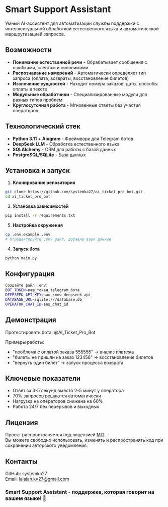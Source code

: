 # Smart Support Assistant

Умный AI-ассистент для автоматизации службы поддержки с интеллектуальной обработкой естественного языка и автоматической маршрутизацией запросов.

## Возможности

- **Понимание естественной речи** - Обрабатывает сообщения с ошибками, сленгом и синонимами
- **Распознавание намерений** - Автоматически определяет тип запроса (оплата, возвраты, восстановление билетов)
- **Извлечение сущностей** - Находит номера заказов, даты, способы оплаты в тексте
- **Модульные обработчики** - Специализированные модули для разных типов проблем
- **Круглосуточная работа** - Мгновенные ответы без участия операторов

## Технологический стек

- **Python 3.11** + **Aiogram** - Фреймворк для Telegram ботов
- **DeepSeek LLM** - Обработка естественного языка
- **SQLAlchemy** - ORM для работы с базой данных
- **PostgreSQL/SQLite** - База данных


## Установка и запуск

1. **Клонирование репозитория**
```bash
git clone https://github.com/systemka27/ai_ticket_pro_bot.git
cd ai_ticket_pro_bot
```

3. **Установка зависимостей**
```bash
pip install -r requirements.txt
```

5. **Настройка окружения**
```bash
cp .env.example .env
# Отредактируйте .env файл, добавив ваши данные
```

4. **Запуск бота**
```bash
python main.py
```

## Конфигурация
```bash
Создайте файл .env:
BOT_TOKEN=ваш_токен_telegram_бота
DEEPSEEK_API_KEY=ваш_ключ_deepseek_api
DATABASE_URL=sqlite:///database.db
OPERATOR_CHAT_ID=ваш_chat_id
```

## Демонстрация
Протестировать бота: @AI_Ticket_Pro_Bot

Примеры работы:  
- "проблема с оплатой заказа 555555" → анализ платежа  
- "билеты не пришли на заказ 123456" → восстановление билетов  
- "вернуть один билет" → запуск процесса возврата  

## Ключевые показатели
- Ответ за 3-5 секунд вместо 2-5 минут у оператора  
- 70% запросов решаются автоматически  
- Нагрузка на операторов снижена на 60%  
- Работа 24/7 без перерывов и выходных  

## Лицензия
Проект распространяется под лицензией [MIT](https://github.com/systemka27/ai_ticket_pro_bot/blob/main/LICENSE).  
Вы можете свободно использовать, изменять и распространять код при сохранении авторского уведомления.

## Контакты
GitHub: systemka27  
Email: lalaian.kv27@gmail.com  


### Smart Support Assistant - поддержка, которая говорит на вашем языке! 🚀   
